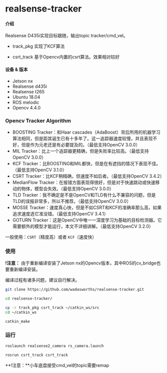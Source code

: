 # realsense-tracker

#### 介绍

Realsense D435i实现目标跟随，输出topic tracker/cmd_vel。

- track_pkg 实现了KCF算法

- csrt_track 基于Opencv内置的csrt算法。效果相对较好

#### 设备 & 版本

- Jetson nx
- Realsense d435i
- Realsense t265
- Ubuntu 18.04
- ROS melodic
- Opencv 4.4.0

### Opencv Tracker Algorithm

- BOOSTING Tracker：和Haar cascades（AdaBoost）背后所用的机器学习算法相同，但是距其诞生已有十多年了。这一追踪器速度较慢，并且表现不好，但是作为元老还是有必要提及的。（最低支持OpenCV 3.0.0）
- MIL Tracker：比上一个追踪器更精确，但是失败率比较高。（最低支持OpenCV 3.0.0）
- KCF Tracker：比BOOSTING和MIL都快，但是在有遮挡的情况下表现不佳。（最低支持OpenCV 3.1.0）
- CSRT Tracker：比KCF稍精确，但速度不如后者。（最低支持OpenCV 3.4.2）
- MedianFlow Tracker：在报错方面表现得很好，但是对于快速跳动或快速移动的物体，模型会失效。（最低支持OpenCV 3.0.0）
- TLD Tracker：我不确定是不是OpenCV和TLD有什么不兼容的问题，但是TLD的误报非常多，所以不推荐。（最低支持OpenCV 3.0.0）
- MOSSE Tracker：速度真心快，但是不如CSRT和KCF的准确率那么高，如果追求速度选它准没错。（最低支持OpenCV 3.4.1）
- GOTURN Tracker：这是OpenCV中唯一一深度学习为基础的目标检测器。它需要额外的模型才能运行，本文不详细讲解。（最低支持OpenCV 3.2.0）

一般使用：`CSRT`（精度高）或者 `KCF`（速度快）

### 使用

**!注意：** 由于重新编译安装了Jetson nx的Opencv版本，其中ROS的cv_bridge也要重新编译安装。

编译过程有诸多问题，建议自行解决。

```sh
git clone https://github.com/wadasworths/realsense-tracker.git

cd realsense-tracker/

cp -r track_pkg csrt_track ~/catkin_ws/src
cd ~/catkin_ws

catkin_make
```

### 运行

```sh
roslaunch realsense2_camera rs_camera.launch

rosrun csrt_track csrt_track
```

**!注意：**小车底盘接受cmd_vel的topic需要remap